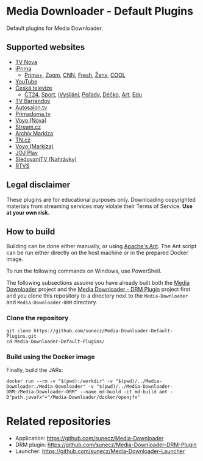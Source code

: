 # Media Downloader - Default Plugins
Default plugins for Media Downloader.

## Supported websites
- [TV Nova](https://tv.nova.cz/)
- [iPrima](https://iprima.cz/)
	- [Prima+](https://www.iprima.cz/), [Zoom](https://zoom.iprima.cz/), [CNN](https://cnn.iprima.cz/), [Fresh](https://fresh.iprima.cz/), [Ženy](https://zeny.iprima.cz/), [COOL](https://cool.iprima.cz/)
- [YouTube](https://youtube.com/)
- [Česká televize](https://ceskatelevize.cz/)
	- [ČT24](https://ct24.ceskatelevize.cz/), [Sport](https://sport.ceskatelevize.cz/), [iVysílání](https://www.ceskatelevize.cz/ivysilani/), [Pořady](https://www.ceskatelevize.cz/porady/), [Déčko](https://decko.ceskatelevize.cz/), [Art](https://art.ceskatelevize.cz/), [Edu](https://edu.ceskatelevize.cz/)
- [TV Barrandov](https://www.barrandov.tv/)
- [Autosalon.tv](https://autosalon.tv/)
- [Primadoma.tv](https://primadoma.tv/)
- [Voyo (Nova)](https://voyo.nova.cz/)
- [Stream.cz](https://www.stream.cz/)
- [Archív Markíza](https://videoarchiv.markiza.sk/)
- [TN.cz](https://tn.nova.cz/)
- [Voyo (Markíza)](https://voyo.markiza.sk/)
- [JOJ Play](https://play.joj.sk/)
- [SledovaniTV (Nahrávky)](https://sledovanitv.cz/)
- [RTVS](https://www.rtvs.sk/)

## Legal disclaimer
These plugins are for educational purposes only. Downloading copyrighted materials from streaming services may violate their Terms of Service. **Use at your own risk.**

## How to build
Building can be done either manually, or using [Apache's Ant](https://ant.apache.org/).
The Ant script can be run either directly on the host machine or in the prepared Docker image.

To run the following commands on Windows, use PowerShell.

The following subsections assume you have already built both the [Media Downloader](https://github.com/sunecz/Media-Downloader#how-to-build) project and the [Media Downloader - DRM Plugin](https://github.com/sunecz/Media-Downloader-DRM-Plugin#how-to-build) project first and you clone this repository to a directory next to the `Media-Downloader` and `Media-Downloader-DRM` directory.

### Clone the repository
```shell
git clone https://github.com/sunecz/Media-Downloader-Default-Plugins.git
cd Media-Downloader-Default-Plugins/
```

### Build using the Docker image
Finally, build the JARs:
```shell
docker run --rm -v "$(pwd):/workdir" -v "$(pwd)/../Media-Downloader:/Media-Downloader" -v "$(pwd)/../Media-Downloader-DRM:/Media-Downloader-DRM" --name md-build -it md:build ant -D"path.javafx"="/Media-Downloader/docker/openjfx"
```

# Related repositories
- Application: https://github.com/sunecz/Media-Downloader
- DRM plugin: https://github.com/sunecz/Media-Downloader-DRM-Plugin
- Launcher: https://github.com/sunecz/Media-Downloader-Launcher

